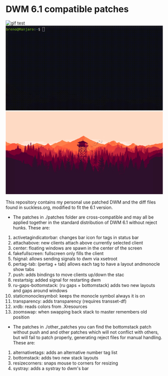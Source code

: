 # DWM 6.1 compatible patches
![gif test](./screenshot.png.gif)
![gif test](./simplescreenrecorder.gif)
![gif test](./peek.gif)


This repository contains my personal use patched  DWM and 
the diff files found in suckless.org, modified to fit the 6.1 version.  
* The patches in ./patches folder are cross-compatible and may all be
applied together in the standard distribution of DWM 6.1 without 
reject hunks. These are:  

1.  activetagindicatorbar: changes bar icon for tags in status bar
2.  attachabove:           new clients attach above currently selected client
4.  center:                floating windows are spawn in the center of the screen
5.  fakefullscreen:        fullscreen only fills the client
6.  fsignal:               allows sending signals to dwm via xsetroot
7.  pertag-tab:            (pertag + tab) allows each tag to have a layout andmonocle show tabs
8.  push:                  adds bindings to move clients up/down the stac
9.  restartsig:            added signal for restarting dwm
10. ru-gaps-bottomstack:   (ru gaps + bottomstack) adds two new layouts and gaps around windows
10. staticmonoclesymbol:   keeps the monocle symbol always it is on
11. transparency:          adds transparency (requires transset-df)
12. xrdb:                  reads colors from .Xresources
13. zoomswap:              when swapping back stack to master remembers old position

* The patches in ./other_patches you can find the bottomstack patch 
without push and and other patches which will not conflict with others,
but will fail to patch properly, generating reject files for manual
handling. These are:

1. alternativetags: adds an alternative number tag list
2. bottomstack:     adds two new stack layouts
3. resizecorners:   snaps mouse to corners for resizing
4. systray:         adds a systray to dwm's bar
